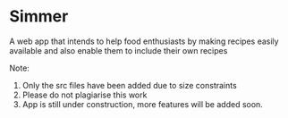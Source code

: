 # Simmer
A web app that intends to help food enthusiasts by making recipes easily available and also enable them to include their own recipes

Note:
1. Only the src files have been added due to size constraints
2. Please do not plagiarise this work
3. App is still under construction, more features will be added soon.
